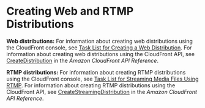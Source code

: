 # Creating Web and RTMP Distributions<a name="distribution-create"></a>

**Web distributions:** For information about creating web distributions using the CloudFront console, see [Task List for Creating a Web Distribution](distribution-web-creating.md)\. For information about creating web distributions using the CloudFront API, see [CreateDistribution](http://docs.aws.amazon.com/cloudfront/latest/APIReference/API_CreateDistribution.html) in the *Amazon CloudFront API Reference*\.

**RTMP distributions:** For information about creating RTMP distributions using the CloudFront console, see [Task List for Streaming Media Files Using RTMP](distribution-rtmp-creating.md)\. For information about creating RTMP distributions using the CloudFront API, see [CreateStreamingDistribution](http://docs.aws.amazon.com/cloudfront/latest/APIReference/API_CreateStreamingDistribution.html) in the *Amazon CloudFront API Reference*\.